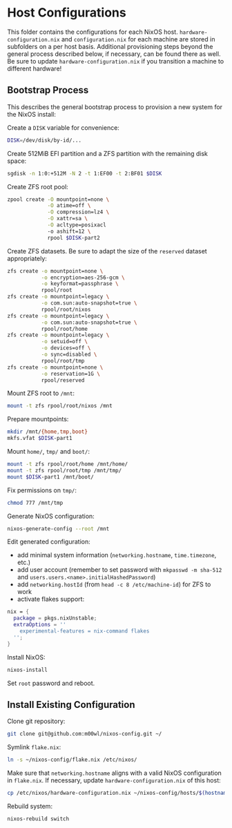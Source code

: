 # Host Configurations

This folder contains the configurations for each NixOS host.
`hardware-configuration.nix` and `configuration.nix` for each machine are stored
in subfolders on a per host basis.
Additional provisioning steps beyond the general process described below,
if necessary, can be found there as well.
Be sure to update `hardware-configuration.nix` if you transition a machine to
different hardware!

## Bootstrap Process

This describes the general bootstrap process to provision a new system for the
NixOS install:

Create a `DISK` variable for convenience:

```bash
DISK=/dev/disk/by-id/...
```

Create 512MiB EFI partition and a ZFS partition with the remaining disk space:

```bash
sgdisk -n 1:0:+512M -N 2 -t 1:EF00 -t 2:BF01 $DISK
```

Create ZFS root pool:

```bash
zpool create -O mountpoint=none \
             -O atime=off \
             -O compression=lz4 \
             -O xattr=sa \
             -O acltype=posixacl
             -o ashift=12 \
             rpool $DISK-part2
```

Create ZFS datasets. Be sure to adapt the size of the `reserved` dataset
appropriately:

```bash
zfs create -o mountpoint=none \
           -o encryption=aes-256-gcm \
           -o keyformat=passphrase \
           rpool/root
zfs create -o mountpoint=legacy \
           -o com.sun:auto-snapshot=true \
           rpool/root/nixos
zfs create -o mountpoint=legacy \
           -o com.sun:auto-snapshot=true \
           rpool/root/home
zfs create -o mountpoint=legacy \
           -o setuid=off \
           -o devices=off \
           -o sync=disabled \
           rpool/root/tmp
zfs create -o mountpoint=none \
           -o reservation=1G \
           rpool/reserved
```

Mount ZFS root to `/mnt`:

```bash
mount -t zfs rpool/root/nixos /mnt
```

Prepare mountpoints:

```bash
mkdir /mnt/{home,tmp,boot}
mkfs.vfat $DISK-part1
```

Mount `home/`, `tmp/` and `boot/`:

```bash
mount -t zfs rpool/root/home /mnt/home/
mount -t zfs rpool/root/tmp /mnt/tmp/
mount $DISK-part1 /mnt/boot/
```

Fix permissions on `tmp/`:

```bash
chmod 777 /mnt/tmp
```

Generate NixOS configuration:

```bash
nixos-generate-config --root /mnt
```

Edit generated configuration:

- add minimal system information (`networking.hostname`, `time.timezone`, etc.)
- add user account
(remember to set password with `mkpasswd -m sha-512` and
`users.users.<name>.initialHashedPassword`)
- add `networking.hostId` (from `head -c 8 /etc/machine-id`) for ZFS to work
- activate flakes support:
```nix
nix = {
  package = pkgs.nixUnstable;
  extraOptions = ''
    experimental-features = nix-command flakes
  '';
}
```

Install NixOS:

```bash
nixos-install
```

Set `root` password and reboot.

## Install Existing Configuration

Clone git repository:

```bash
git clone git@github.com:m00wl/nixos-config.git ~/
```

Symlink `flake.nix`:

```bash
ln -s ~/nixos-config/flake.nix /etc/nixos/
```

Make sure that `networking.hostname` aligns with a valid NixOS configuration in
`flake.nix`.
If necessary, update `hardware-configuration.nix` of this host:

```bash
cp /etc/nixos/hardware-configuration.nix ~/nixos-config/hosts/$(hostname)/
```

Rebuild system:

```bash
nixos-rebuild switch
```
